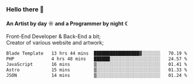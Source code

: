 ### Hello there 👋
#### An Artist by day ☼ and a Programmer by night ☾

Front-End Developer & Back-End a bit;<br>
Creator of various website and artwork;

<!--START_SECTION:waka-->

```txt
Blade Template   13 hrs 44 mins  █████████████████▓░░░░░░░   70.19 %
PHP              4 hrs 48 mins   ██████░░░░░░░░░░░░░░░░░░░   24.57 %
JavaScript       16 mins         ▒░░░░░░░░░░░░░░░░░░░░░░░░   01.41 %
Astro            15 mins         ▒░░░░░░░░░░░░░░░░░░░░░░░░   01.33 %
JSON             14 mins         ▒░░░░░░░░░░░░░░░░░░░░░░░░   01.24 %
```

<!--END_SECTION:waka-->

<!--unk0e-ctrlmd-blitzh-Klöggr-https://codepen.io/nikillpop/pen/VdJjJW-->
